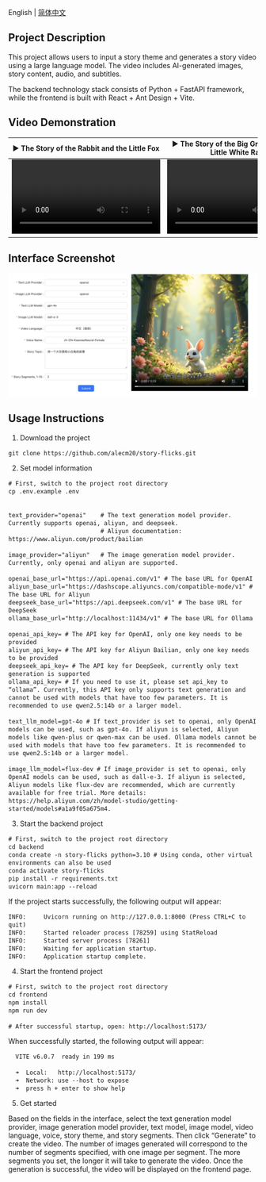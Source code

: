 English | [简体中文](./README-CN.md)

## Project Description

This project allows users to input a story theme and generates a story video using a large language model. The video includes AI-generated images, story content, audio, and subtitles.

The backend technology stack consists of Python + FastAPI framework, while the frontend is built with React + Ant Design + Vite.

## Video Demonstration

<table>
<thead>
<tr>
<th align="center"><g-emoji class="g-emoji" alias="arrow_forward">▶️</g-emoji> The Story of the Rabbit and the Little Fox</th>
<th align="center"><g-emoji class="g-emoji" alias="arrow_forward">▶️</g-emoji> The Story of the Big Gray Wolf and the Little White Rabbit</th>
</tr>
</thead>
<tbody>
<tr>
<td align="center"><video src="https://github.com/user-attachments/assets/e1893b9c-83ed-420c-a29a-1f5f878117c4"></video></td>
<td align="center"><video src="https://github.com/user-attachments/assets/8868e1b5-a931-4d25-9762-859a4c32d4f4"></video></td>
</tr>
</tbody>
</table>

## Interface Screenshot

![](backend/examples/screenshot/usage.jpg)

## Usage Instructions

1. Download the project

```
git clone https://github.com/alecm20/story-flicks.git
```

2. Set model information

```
# First, switch to the project root directory
cp .env.example .env


text_provider="openai"    # The text generation model provider. Currently supports openai, aliyun, and deepseek. 
                          # Aliyun documentation: https://www.aliyun.com/product/bailian
                          
image_provider="aliyun"   # The image generation model provider. Currently, only openai and aliyun are supported.

openai_base_url="https://api.openai.com/v1" # The base URL for OpenAI
aliyun_base_url="https://dashscope.aliyuncs.com/compatible-mode/v1" # The base URL for Aliyun
deepseek_base_url="https://api.deepseek.com/v1" # The base URL for DeepSeek
ollama_base_url="http://localhost:11434/v1" # The base URL for Ollama

openai_api_key= # The API key for OpenAI, only one key needs to be provided
aliyun_api_key= # The API key for Aliyun Bailian, only one key needs to be provided
deepseek_api_key= # The API key for DeepSeek, currently only text generation is supported
ollama_api_key= # If you need to use it, please set api_key to “ollama”. Currently, this API key only supports text generation and cannot be used with models that have too few parameters. It is recommended to use qwen2.5:14b or a larger model.

text_llm_model=gpt-4o # If text_provider is set to openai, only OpenAI models can be used, such as gpt-4o. If aliyun is selected, Aliyun models like qwen-plus or qwen-max can be used. Ollama models cannot be used with models that have too few parameters. It is recommended to use qwen2.5:14b or a larger model.

image_llm_model=flux-dev # If image_provider is set to openai, only OpenAI models can be used, such as dall-e-3. If aliyun is selected, Aliyun models like flux-dev are recommended, which are currently available for free trial. More details: https://help.aliyun.com/zh/model-studio/getting-started/models#a1a9f05a675m4.
```

3. Start the backend project

```
# First, switch to the project root directory
cd backend
conda create -n story-flicks python=3.10 # Using conda, other virtual environments can also be used
conda activate story-flicks
pip install -r requirements.txt
uvicorn main:app --reload
```

If the project starts successfully, the following output will appear:

```
INFO:     Uvicorn running on http://127.0.0.1:8000 (Press CTRL+C to quit)
INFO:     Started reloader process [78259] using StatReload
INFO:     Started server process [78261]
INFO:     Waiting for application startup.
INFO:     Application startup complete.
```

4. Start the frontend project

```
# First, switch to the project root directory
cd frontend
npm install
npm run dev

# After successful startup, open: http://localhost:5173/
```

When successfully started, the following output will appear:

```
  VITE v6.0.7  ready in 199 ms

  ➜  Local:   http://localhost:5173/
  ➜  Network: use --host to expose
  ➜  press h + enter to show help
```

5. Get started

Based on the fields in the interface, select the text generation model provider, image generation model provider, text model, image model, video language, voice, story theme, and story segments. Then click “Generate” to create the video. The number of images generated will correspond to the number of segments specified, with one image per segment. The more segments you set, the longer it will take to generate the video. Once the generation is successful, the video will be displayed on the frontend page.
